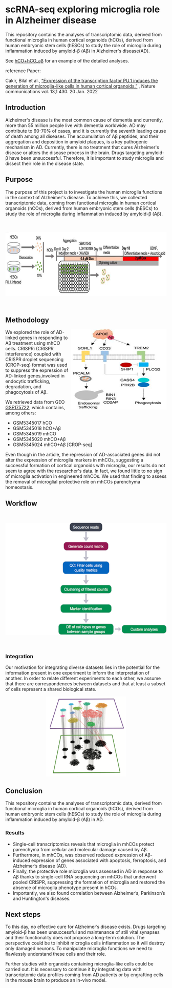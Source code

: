 # scRNA-seq exploring microglia role in Alzheimer disease
This repository contains the analyses of transcriptomic data, derived from functional microglia in human cortical organoids (hCOs), derived from human embryonic stem cells (hESCs) to study the role of microglia during inflammation induced by amyloid-β (Aβ) in Alzheimer's disease(AD).

See [hCO+hCO_aβ](hCO+hCO_aβ.md) for an example of the detailed analyses.

reference Paper: 

Cakir, Bilal et al.,
[“Expression of the transcription factor PU.1 induces the generation of microglia-like cells in human cortical organoids.”](https://www.nature.com/articles/s41467-022-28043-y)
, Nature communications vol. 13,1 430. 20 Jan. 2022


## Introduction
Alzheimer's disease is the most common cause of dementia and currently, more than 55 million people live with dementia worldwide. AD may contribute to 60-70% of cases, and it is currently the seventh leading cause of death among all diseases. The accumulation of Aβ peptides, and their aggregation and deposition in amyloid plaques, is a key pathogenic mechanism in AD. Currently, there is no treatment that cures Alzheimer's disease or alters the disease process in the brain. Drugs targeting amyloid-β have been unsuccessful. Therefore, it is important to study microglia and dissect their role in the disease state.

## Purpose
The purpose of this project is to investigate the human microglia functions in the context of Alzheimer's disease. To achieve this, we collected transcriptomic data, coming from functional microglia in human cortical organoids (hCOs), derived from human embryonic stem cells (hESCs) to study the role of microglia during inflammation induced by amyloid-β (Aβ).
 <br />
  <br />
 <br />
<p align="center">
<img " src="README_figures/generationofmhCOs.png" width="700" height="200">
</p>
 <br />
                                                                      
                                                                                                                                            

## Methodology
<img align="right" src="README_figures/APOEA.png" width="300" height="250">
We explored the role of AD-linked genes in responding to Aβ treatment using mhCO cells. CRISPRi (CRISPR interference) coupled with CRISPR  droplet sequencing (CROP-seq) format was used to suppress the expression of AD-linked genes,involved in endocytic trafficking, degradation, and phagocytosis of Aβ. 

We retrieved data from GEO [GSE175722](https://www.ncbi.nlm.nih.gov/geo/query/acc.cgi?acc=GSE175722), which contains, among others: 
* GSM5345017	hCO
* GSM5345018	hCO+Aβ
* GSM5345019	mhCO
* GSM5345020	mhCO+Aβ
* GSM5345024	mhCO+Aβ [CROP-seq]

Even though in the article, the repression of AD-associated genes did not alter the expression of microglia markers in mhCOs, suggesting a successful formation of cortical organoids with microglia, our results do not seem to agree with the researcher's data. In fact, we found little to no sign of microglia activation in engineered mhCOs. We used that finding to assess the removal of microglial protective role on mhCOs parenchyma homeostasis.

## Workflow

  <br />
<p align="center">
<img " src="README_figures/Workflow.png" width="650" height="350">
</p>

<br />

### Integration

Our motivation for integrating diverse datasets lies in the potential for the information present in one experiment to inform the interpretation of another. In order to relate different experiments to each other, we assume that there are correspondences between datasets and that at least a subset of cells represent a shared biological state.
<p align="center">
<img " src="README_figures/Integration.png" width="250" height="250">
</p>



## Conclusion
This repository contains the analyses of transcriptomic data, derived from functional microglia in human cortical organoids (hCOs), derived from human embryonic stem cells (hESCs) to study the role of microglia during inflammation induced by amyloid-β (Aβ) in AD. 
### Results
* Single-cell transcriptomics reveals that microglia in mhCOs protect parenchyma from cellular and molecular damage caused by Aβ. 
* Furthermore, in mhCOs, was observed reduced expression of Aβ-induced expression of genes associated with apoptosis, ferroptosis, and Alzheimer’s disease (AD).
* Finally, the protective role microglia was assessed in AD in response to Aβ thanks to single-cell RNA sequencing on mhCOs that underwent pooled CRISPR, suppressing the formation of microglia and restored the absence of microglia phenotype present in hCOs.
* Importantly, we also found correlation between Alzheimer’s, Parkinson’s and Huntington's diseases.


## Next steps
To this day, no effective cure for Alzheimer’s disease exists. Drugs targeting amyloid-β has been unsuccessful and maintenance of still vital synapses and their functionality does not propose a long-term solution. The perspective could be to inhibit microglia cells inflammation so it will destroy only damaged neurons. To manipulate microglia functions we need to flawlessly understand these cells and their role.

Further studies with organoids containing microglia-like cells could be carried out. It is necessary to continue it by integrating data with transcriptomic data profiles coming from AD patients or by engrafting cells in the mouse brain to produce an in-vivo model.




